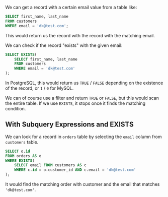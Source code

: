 

We can get a record with a certain email value from a table like:
```sql
SELECT first_name, last_name
FROM customers
WHERE email = 'dk@test.com';
```
This would return us the record with the record with the matching email.

We can check if the record "exists" with the given email:
```sql
SELECT EXISTS(
	SELECT first_name, last_name
	FROM customers
	WHERE email = 'dk@test.com'
);
```
In PostgreSQL, this would return us `TRUE` / `FALSE` depending on the existence of the record, or `1` / `0` for MySQL.

We can of course use a filter and return `TRUE` or `FALSE`, but this would scan the entire table.
If we use `EXISTS`, it stops once it finds the matching condition.

## With Subquery Expressions and EXISTS

We can look for a record in `orders` table by selecting the `email` column from `customers` table.

```sql
SELECT o.id
FROM orders AS o
WHERE EXISTS(
	SELECT email FROM customers AS c
	WHERE c.id = o.customer_id AND c.email = 'dk@test.com'
);
```
It would find the matching order with customer and the email that matches `'dk@test.com'`.